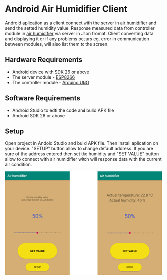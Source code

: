 # Android Air Humidifier Client
Android aplication as a client connect with the server in [air humidifier](https://github.com/rogowski-piotr/IoT_air_humidifier) and send the setted humidity value. Response measured data from controller module  in [air humidifier](https://github.com/rogowski-piotr/IoT_air_humidifier) via server in Json fromat. Client converting data and displaying it or if any problems occurs eg. error in communication between modules, will also list them to the screen.

## Hardware Requirements
- Android device with SDK 26 or above
- The server module - [ESP8266](https://www.espressif.com/en/products/socs/esp8266)
- The controller module - [Arduino UNO](https://store.arduino.cc/arduino-uno-rev3)

## Software Requirements
- Android Studio to edti the code and bulid APK file
- Android SDK 26 or above

## Setup
Open project in Andoid Studio and build APK file. Then install aplication on your device. "SETUP" button allow to change default address. If you are sure of the address entered then set the humidity and  "SET VALUE" button allow to connect with air humidifier witch will response data with the current air condition.

![view](https://github.com/rogowski-piotr/IoT_android_air_humidifier/blob/master/view.png)